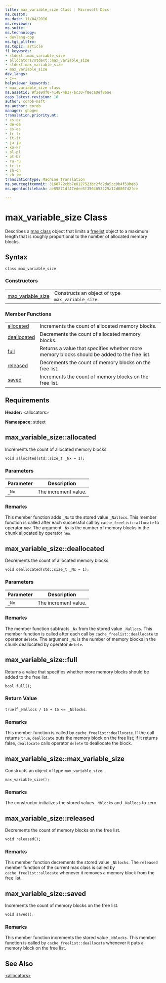 ```yaml
---
title: max_variable_size Class | Microsoft Docs
ms.custom: 
ms.date: 11/04/2016
ms.reviewer: 
ms.suite: 
ms.technology:
- devlang-cpp
ms.tgt_pltfrm: 
ms.topic: article
f1_keywords:
- stdext::max_variable_size
- allocators/stdext::max_variable_size
- stdext.max_variable_size
- max_variable_size
dev_langs:
- C++
helpviewer_keywords:
- max_variable_size class
ms.assetid: 9f2e9df0-4148-4b37-bc30-f8eca0ef86ae
caps.latest.revision: 18
author: corob-msft
ms.author: corob
manager: ghogen
translation.priority.mt:
- cs-cz
- de-de
- es-es
- fr-fr
- it-it
- ja-jp
- ko-kr
- pl-pl
- pt-br
- ru-ru
- tr-tr
- zh-cn
- zh-tw
translationtype: Machine Translation
ms.sourcegitcommit: 3168772cbb7e8127523bc2fc2da5cc9b4f59beb8
ms.openlocfilehash: ae85871df47edee3f3504653229a12d0867d2fee

---
```

# max_variable_size Class
Describes a [max class](../standard-library/allocators-header.md) object that limits a [freelist](../standard-library/freelist-class.md) object to a maximum length that is roughly proportional to the number of allocated memory blocks.  
  
## Syntax  
  
```
class max_variable_size
```  
  
### Constructors  
  
|||  
|-|-|  
|[max_variable_size](#max_variable_size__max_variable_size)|Constructs an object of type `max_variable_size`.|  
  
### Member Functions  
  
|||  
|-|-|  
|[allocated](#max_variable_size__allocated)|Increments the count of allocated memory blocks.|  
|[deallocated](#max_variable_size__deallocated)|Decrements the count of allocated memory blocks.|  
|[full](#max_variable_size__full)|Returns a value that specifies whether more memory blocks should be added to the free list.|  
|[released](#max_variable_size__released)|Decrements the count of memory blocks on the free list.|  
|[saved](#max_variable_size__saved)|Increments the count of memory blocks on the free list.|  
  
## Requirements  
 **Header:** \<allocators>  
  
 **Namespace:** stdext  
  
##  <a name="max_variable_size__allocated"></a>  max_variable_size::allocated  
 Increments the count of allocated memory blocks.  
  
```
void allocated(std::size_t _Nx = 1);
```  
  
### Parameters  
  
|Parameter|Description|  
|---------------|-----------------|  
|`_Nx`|The increment value.|  
  
### Remarks  
 This member function adds `_Nx` to the stored value `_Nallocs`. This member function is called after each successful call by `cache_freelist::allocate` to operator `new`. The argument `_Nx` is the number of memory blocks in the chunk allocated by operator `new`.  
  
##  <a name="max_variable_size__deallocated"></a>  max_variable_size::deallocated  
 Decrements the count of allocated memory blocks.  
  
```
void deallocated(std::size_t _Nx = 1);
```  
  
### Parameters  
  
|Parameter|Description|  
|---------------|-----------------|  
|`_Nx`|The increment value.|  
  
### Remarks  
 The member function subtracts `_Nx` from the stored value `_Nallocs`. This member function is called after each call by `cache_freelist::deallocate` to operator `delete`. The argument `_Nx` is the number of memory blocks in the chunk deallocated by operator `delete`.  
  
##  <a name="max_variable_size__full"></a>  max_variable_size::full  
 Returns a value that specifies whether more memory blocks should be added to the free list.  
  
```
bool full();
```  
  
### Return Value  
 `true` if `_Nallocs / 16 + 16 <= _Nblocks`.  
  
### Remarks  
 This member function is called by `cache_freelist::deallocate`. If the call returns `true`, `deallocate` puts the memory block on the free list; if it returns false, `deallocate` calls operator `delete` to deallocate the block.  
  
##  <a name="max_variable_size__max_variable_size"></a>  max_variable_size::max_variable_size  
 Constructs an object of type `max_variable_size`.  
  
```
max_variable_size();
```  
  
### Remarks  
 The constructor initializes the stored values `_Nblocks` and `_Nallocs` to zero.  
  
##  <a name="max_variable_size__released"></a>  max_variable_size::released  
 Decrements the count of memory blocks on the free list.  
  
```
void released();
```  
  
### Remarks  
 This member function decrements the stored value `_Nblocks`. The `released` member function of the current max class is called by `cache_freelist::allocate` whenever it removes a memory block from the free list.  
  
##  <a name="max_variable_size__saved"></a>  max_variable_size::saved  
 Increments the count of memory blocks on the free list.  
  
```
void saved();
```  
  
### Remarks  
 This member function increments the stored value `_Nblocks`. This member function is called by `cache_freelist::deallocate` whenever it puts a memory block on the free list.  
  
## See Also  
 [\<allocators>](../standard-library/allocators-header.md)






<!--HONumber=Jan17_HO1-->


